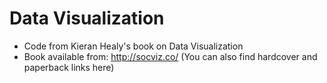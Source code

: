 # Data Visualization 
* Code from Kieran Healy's book on Data Visualization
* Book available from: http://socviz.co/ (You can also find hardcover and paperback links here)  
